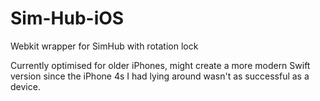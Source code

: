 # Sim-Hub-iOS
Webkit wrapper for SimHub with rotation lock

Currently optimised for older iPhones, might create a more modern Swift version since the iPhone 4s I had lying around wasn't as successful as a device.
